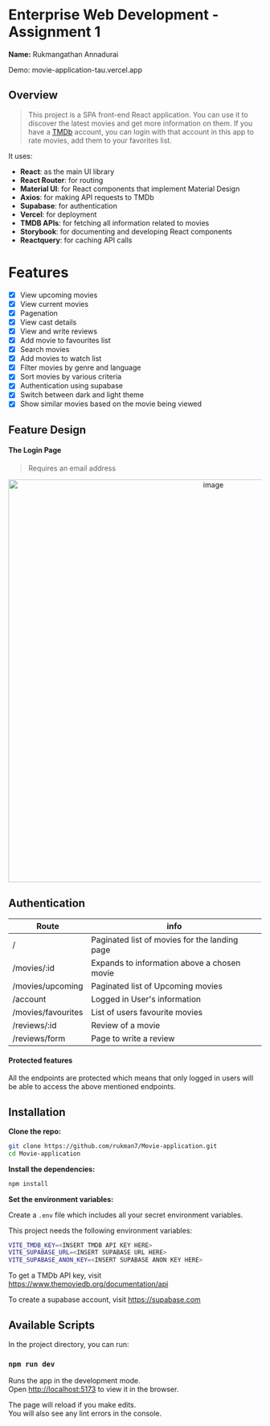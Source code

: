 # Enterprise Web Development - Assignment 1

**Name:** Rukmangathan Annadurai

Demo: movie-application-tau.vercel.app

## Overview 

> This project is a SPA front-end React application. You can use it to discover the latest movies and get more information on them. If you have a [TMDb](https://www.themoviedb.org/) account, you can login with that account in this app to rate movies, add them to your favorites list.

It uses:

- **React**: as the main UI library
- **React Router**: for routing
- **Material UI**: for React components that implement Material Design
- **Axios**: for making API requests to TMDb
- **Supabase**: for authentication
- **Vercel**: for deployment
- **TMDB APIs**: for fetching all information related to movies
- **Storybook**: for documenting and developing React components
- **Reactquery**: for caching API calls

# Features

- [x] View upcoming movies
- [x] View current movies
- [x] Pagenation
- [x] View cast details
- [x] View and write reviews
- [x] Add movie to favourites list
- [x] Search movies
- [x] Add movies to watch list
- [x] Filter movies by genre and language
- [x] Sort movies by various criteria
- [x] Authentication using supabase
- [x] Switch between dark and light theme
- [x] Show similar movies based on the movie being viewed

## Feature Design

#### The Login Page

> Requires an email address

<p align="center">
  <img width="800" alt="image" src="https://github.com/rukman7/Movie-application/blob/master/images/image6.png">
</p>



## Authentication

| Route  | info |
| ------------- | ------------- |
| /  | Paginated list of movies for the landing page |
| /movies/:id  | Expands to information above a chosen movie  |
| /movies/upcoming | Paginated list of Upcoming movies|
| /account | Logged in User's information |
| /movies/favourites | List of users favourite movies |
| /reviews/:id | Review of a movie| 
| /reviews/form | Page to write a review | 

#### Protected features

All the endpoints are protected which means that only logged in users will be able to access the above mentioned endpoints.

## Installation

**Clone the repo:**

```bash
git clone https://github.com/rukman7/Movie-application.git
cd Movie-application
```

**Install the dependencies:**

```bash
npm install
```

**Set the environment variables:**

Create a `.env` file which includes all your secret environment variables.

This project needs the following environment variables:

```bash
VITE_TMDB_KEY=<INSERT TMDB API KEY HERE>
VITE_SUPABASE_URL=<INSERT SUPABASE URL HERE>
VITE_SUPABASE_ANON_KEY=<INSERT SUPABASE ANON KEY HERE>
```

To get a TMDb API key, visit https://www.themoviedb.org/documentation/api

To create a supabase account, visit https://supabase.com

## Available Scripts

In the project directory, you can run:

### `npm run dev`

Runs the app in the development mode.<br />
Open [http://localhost:5173](http://localhost:5173) to view it in the browser.

The page will reload if you make edits.<br />
You will also see any lint errors in the console.